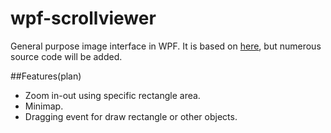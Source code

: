 # wpf-scrollviewer
General purpose image interface in WPF. It is based on [here](https://www.codeproject.com/Articles/97871/WPF-simple-zoom-and-drag-support-in-a-ScrollViewer), but numerous source code will be added.

##Features(plan)
 - Zoom in-out using specific rectangle area.
 - Minimap.
 - Dragging event for draw rectangle or other objects.

